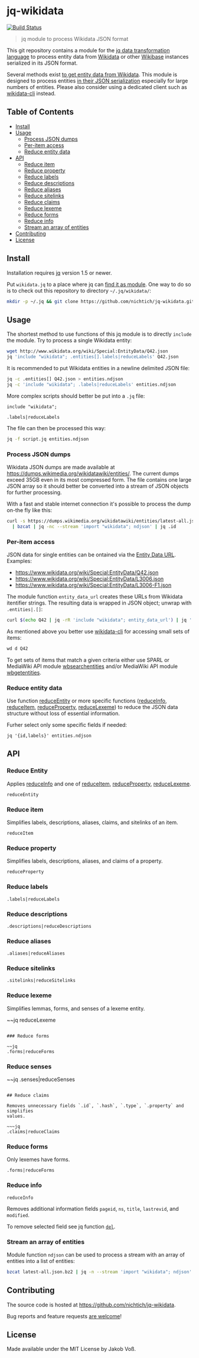 # jq-wikidata

[![Build Status](https://travis-ci.org/nichtich/jq-wikidata.svg?branch=master)](https://travis-ci.org/nichtich/jq-wikidata)

> jq module to process Wikidata JSON format

This git repository contains a module for the [jq data transformation language](https://stedolan.github.io/jq/) to process entity data from [Wikidata](https://www.wikidata.org) or other [Wikibase](http://wikiba.se/) instances serialized in its JSON format.

Several methods exist [to get entity data from Wikidata](https://www.wikidata.org/wiki/Wikidata:Data_access).
This module is designed to process entities [in their JSON serialization](https://www.mediawiki.org/wiki/Wikibase/DataModel/JSON)
especially for large numbers of entities.  Please also consider using a dedicated client such as
[wikidata-cli] instead.

[wikidata-cli]: https://www.npmjs.com/package/wikidata-cli

## Table of Contents

* [Install](#install)
* [Usage](#usage)
  * [Process JSON dumps](#process-json-dumps)
  * [Per-item access](#per-item-access)
  * [Reduce entity data](#reduce-entity-data)
* [API](#api)
  * [Reduce item](#reduce-item)
  * [Reduce property](#reduce-property)
  * [Reduce labels](#reduce-labels)
  * [Reduce descriptions](#reduce-descriptions)
  * [Reduce aliases](#reduce-aliases)
  * [Reduce sitelinks ](#reduce-sitelinks)
  * [Reduce claims](#reduce-claims)
  * [Reduce lexeme](#reduce-lexeme)
  * [Reduce forms](#reduce-forms)
  * [Reduce info](#reduce-info)
  * [Stream an array of entities](#stream-an-array-of-entities)
* [Contributing](#contributing)
* [License](#license)

## Install

Installation requires [jq](https://stedolan.github.io/jq/) version 1.5 or newer.

Put `wikidata.jq` to a place where jq can [find it as module](https://stedolan.github.io/jq/manual/#Modules).
One way to do so is to check out this repository to directory `~/.jq/wikidata/`:

~~~sh
mkdir -p ~/.jq && git clone https://github.com/nichtich/jq-wikidata.git ~/.jq/wikidata
~~~

## Usage

The shortest method to use functions of this jq module is to directly `include` the module. Try to process a single Wikidata entity:

~~~sh
wget http://www.wikidata.org/wiki/Special:EntityData/Q42.json
jq 'include "wikidata"; .entities[].labels|reduceLabels' Q42.json
~~~

It is recommended to put Wikidata entities in a newline delimited JSON file:

~~~sh
jq -c .entities[] Q42.json > entities.ndjson
jq -c 'include "wikidata"; .labels|reduceLabels' entities.ndjson
~~~

More complex scripts should better be put into a `.jq` file:

~~~jq
include "wikidata";

.labels|reduceLabels
~~~

The file can then be processed this way:

~~~sh
jq -f script.jq entities.ndjson
~~~

### Process JSON dumps

Wikidata JSON dumps are made available at <https://dumps.wikimedia.org/wikidatawiki/entities/>.
The current dumps exceed 35GB even in its most compressed form. The file contains one large JSON
array so it should better be converted into a stream of JSON objects for further processing.

With a fast and stable internet connection it's possible to process the dump on-the fly like this:

~~~sh
curl -s https://dumps.wikimedia.org/wikidatawiki/entities/latest-all.json.bz2 \
  | bzcat | jq -nc --stream 'import "wikidata"; ndjson' | jq .id
~~~

### Per-item access

JSON data for single entities can be ontained via the
[Entity Data URL](https://www.wikidata.org/wiki/Special:EntityData). Examples:

* <https://www.wikidata.org/wiki/Special:EntityData/Q42.json>
* <https://www.wikidata.org/wiki/Special:EntityData/L3006.json>
* <https://www.wikidata.org/wiki/Special:EntityData/L3006-F1.json>

The module function `entity_data_url` creates these URLs from Wikidata
itentifier strings. The resulting data is wrapped in JSON object; unwrap with
`.entities|.[]`:

~~~bash
curl $(echo Q42 | jq -rR 'include "wikidata"; entity_data_url') | jq '.entities|.[]'
~~~

As mentioned above you better use [wikidata-cli] for accessing small sets of items:

~~~bash
wd d Q42
~~~

To get sets of items that match a given criteria either use SPARL or MediaWiki API module
[wbsearchentities] and/or MediaWiki API module [wbgetentities].

[wbsearchentities]: https://www.wikidata.org/w/api.php?action=help&modules=wbsearchentities
[wbgetentities]: https://www.wikidata.org/w/api.php?action=help&modules=wbgetentities

### Reduce entity data

Use function [reduceEntity](#reduce-entity) or more specific functions
([reduceInfo](#reduce-info), [reduceItem](#reduce-item),
[reduceProperty](#reduceProperty), [reduceLexeme](#reduceLexeme)) to
reduce the JSON data structure without loss of essential information.

Furher select only some specific fields if needed:

~~~jq
jq '{id,labels}' entities.ndjson
~~~

## API

### Reduce Entity

Applies [reduceInfo](#reduce-info) and one of [reduceItem](#reduce-item),
[reduceProperty](#reduce-property), [reduceLexeme](#reduce-lexeme).

~~~jq
reduceEntity
~~~

### Reduce item

Simplifies labels, descriptions, aliases, claims, and sitelinks of an item.

~~~jq
reduceItem
~~~

### Reduce property

Simplifies labels, descriptions, aliases, and claims of a property.

~~~jq
reduceProperty
~~~

### Reduce labels

~~~jq
.labels|reduceLabels
~~~

### Reduce descriptions

~~~jq
.descriptions|reduceDescriptions
~~~

### Reduce aliases

~~~jq
.aliases|reduceAliases
~~~

### Reduce sitelinks

~~~jq
.sitelinks|reduceSitelinks
~~~

### Reduce lexeme

Simplifies lemmas, forms, and senses of a lexeme entity.

~~jq
reduceLexeme
~~~

### Reduce forms

~~jq
.forms|reduceForms
~~~

### Reduce senses

~~jq
.senses|reduceSenses
~~~

## Reduce claims

Removes unnecessary fields `.id`, `.hash`, `.type`, `.property` and simplifies
values.

~~~jq
.claims|reduceClaims
~~~

### Reduce forms

Only lexemes have forms.

~~~
.forms|reduceForms
~~~

### Reduce info

~~~jq
reduceInfo
~~~

Removes additional information fields `pageid`, `ns`, `title`, `lastrevid`, and `modified`.

To remove selected field see jq function [`del`](https://stedolan.github.io/jq/manual/#del(path_expression)).


### Stream an array of entities

Module function `ndjson` can be used to process a stream with an array of
entities into a list of entities:

~~~sh
bzcat latest-all.json.bz2 | jq -n --stream 'import "wikidata"; ndjson'
~~~

## Contributing

The source code is hosted at <https://github.com/nichtich/jq-wikidata>.

Bug reports and feature requests [are welcome](https://github.com/nichtich/jq-wikidata/issues/new)!

## License

Made available under the MIT License by Jakob Voß.

